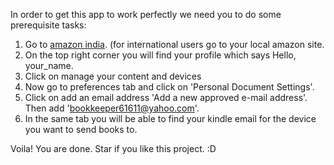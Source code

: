 In order to get this app to work perfectly we need you to do some prerequisite tasks:
1) Go to [amazon india](https://www.amazon.in). (for international users go to your local amazon site.
2) On the top right corner you will find your profile which says Hello, your_name.
3) Click on manage your content and devices
4) Now go to preferences tab and click on 'Personal Document Settings'.
5) Click on add an email address 'Add a new approved e-mail address'. Then add 'bookkeeper61611@yahoo.com'.
6) In the same tab you will be able to find your kindle email for the device you want to send books to.

Voila! You are done. Star if you like this project. :D
